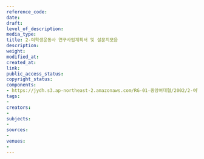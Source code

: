 ```yaml
---
reference_code: 
date: 
draft: 
level_of_description: 
media_type: 
title: 2-여학생운동사 연구사업계획서 및 설문지모음
description: 
weight: 
modified_at: 
created_at: 
link: 
public_access_status: 
copyright_status: 
components:
- https://jydh.s3.ap-northeast-2.amazonaws.com/RG-01-중앙여대협/2002/2-여학생운동사+연구사업계획서+및+설문지모음.pdf
tags:
- 
creators:
- 
subjects:
- 
sources:
- 
venues:
- 
---
```

